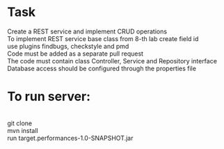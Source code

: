 <h1>Task</h1>  
Create a REST service and implement CRUD operations  <br>
To implement REST service base class from 8-th lab create field id  <br>
use plugins findbugs, checkstyle and pmd  <br>
Code must be added as a separate pull request  <br>
The code must contain class Controller, Service and Repository interface  <br>
Database access should be configured through the properties file  <br>
<h1>To run server:</h1>  <br>
git clone <br>
mvn install  <br>
run target.performances-1.0-SNAPSHOT.jar  
